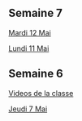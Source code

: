 ## Semaine 7

[Mardi 12 Mai](https://mamaitresse.github.io/CE2-2019-2020/semaine_7/mardi_12_Mai.html)

[Lundi 11 Mai](https://mamaitresse.github.io/CE2-2019-2020/semaine_7/lundi_11_Mai.html)


## Semaine 6 

[Videos de la classe](https://mamaitresse.github.io/CE2-2019-2020/semaine_6/videos_jeudi_7_Mai.html)

[Jeudi 7 Mai](https://mamaitresse.github.io/CE2-2019-2020/semaine_6/jeudi_7_Mai.html)
